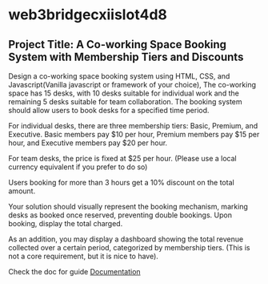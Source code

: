 # web3bridgecxiislot4d8

## Project Title: A Co-working Space Booking System with Membership Tiers and Discounts

Design a co-working space booking system using HTML, CSS, and Javascript(Vanilla javascript or framework of your choice), The co-working space has 15 desks, with 10 desks suitable for individual work and the remaining 5 desks suitable for team collaboration. The booking system should allow users to book desks for a specified time period.

For individual desks, there are three membership tiers: Basic, Premium, and Executive. Basic members pay $10 per hour, Premium members pay $15 per hour, and Executive members pay $20 per hour.

For team desks, the price is fixed at $25 per hour. (Please use a local currency equivalent if you prefer to do so)


Users booking for more than 3 hours get a 10% discount on the total amount.

Your solution should visually represent the booking mechanism, marking desks as booked once reserved, preventing double bookings. Upon booking, display the total charged.

As an addition, you may display a dashboard showing the total revenue collected over a certain period, categorized by membership tiers. (This is not a core requirement, but it is nice to have).

Check the doc for guide [Documentation](./doc/README.md)
